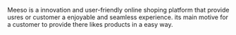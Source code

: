 Meeso is a innovation and user-friendly online shoping platform that provide usres or customer a enjoyable and seamless experience. its main motive for a customer to provide there likes products in 
a easy way.
